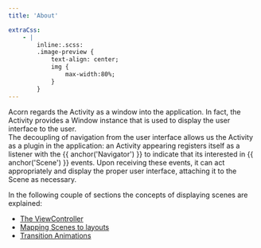 ```yaml
---
title: 'About'

extraCss:
    - |
        inline:.scss:
        .image-preview {
            text-align: center; 
            img {
                max-width:80%;
            }    
        }
---
```


Acorn regards the Activity as a window into the application.
In fact, the Activity provides a Window instance that is used to display the user
interface to the user.  
The decoupling of navigation from the user interface allows us the Activity as a
plugin in the application: an Activity appearing registers itself as a listener
with the {{ anchor('Navigator') }} to indicate that its interested in 
{{ anchor('Scene') }} events.
Upon receiving these events, it can act appropriately and display the proper user
interface, attaching it to the Scene as necessary.

In the following couple of sections the concepts of displaying scenes are
explained:

 - [The ViewController](viewcontroller)
 - [Mapping Scenes to layouts](mapping_scenes_layouts)
 - [Transition Animations](transition_animations)

